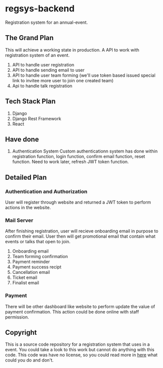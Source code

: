 # regsys-backend

Registration system for an annual-event.

## The Grand Plan

This will achieve a working state in production. A API to work with registration system of an event.

1. API to handle user registration
2. API to handle sending email to user
3. API to handle user team forming (we'll use token based issued special link to invitee more user to join one created team)
4. Api to handle talk registration

## Tech Stack Plan

1. Django
2. Django Rest Framework
3. React

## Have done

1. Authentication System
   Custom authenticationn system has done within registration function, login function, confirm email function, reset function. Need to work later, refresh JWT token function.

## Detailed Plan

### Authentication and Authorization

User will register through website and returned a JWT token to perform actions in the website.

### Mail Server

After finishing registration, user will recieve onboarding email in purpose to confirm their email. User then will get promotional email that contain what events or talks that open to join.

1. Onboarding email
2. Team forming confirmation
3. Payment reminder
4. Payment success recipt
5. Cancellation email
6. Ticket email
7. Finalist email

### Payment

There will be other dashboard like website to perform update the value of payment confirmation. This action could be done online with staff permission.

## Copyright

This is a source code repository for a registration system that uses in a event. You could take a look to this work but cannot do anything with this code. This code was have no license, so you could read more in [here](https://choosealicense.com/no-permission/) what could you do and don't.
